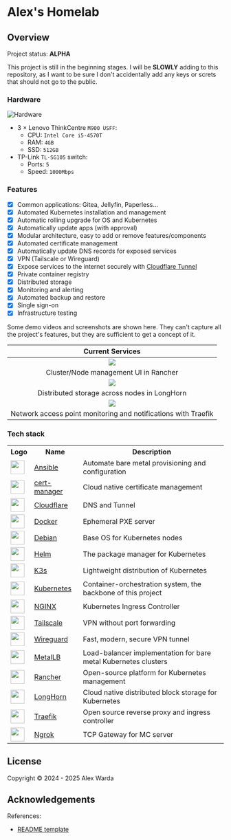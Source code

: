 
# Alex's Homelab

## Overview

Project status: **ALPHA**

This project is still in the beginning stages. I will be **SLOWLY** adding to this repository, as I want to be sure I don't accidentally add any keys or screts that should not go to the public.

### Hardware

![Hardware](https://github.com/user-attachments/assets/c12e54f0-586d-4770-8dcc-8bb4c84d3e26)


- 3 × Lenovo ThinkCentre `M900 USFF`:
    - CPU: `Intel Core i5-4570T`
    - RAM: `4GB`
    - SSD: `512GB`
- TP-Link `TL-SG105` switch:
    - Ports: `5`
    - Speed: `1000Mbps`

### Features

- [x] Common applications: Gitea, Jellyfin, Paperless...
- [x] Automated Kubernetes installation and management
- [x] Automatic rolling upgrade for OS and Kubernetes
- [x] Automatically update apps (with approval)
- [x] Modular architecture, easy to add or remove features/components
- [x] Automated certificate management
- [x] Automatically update DNS records for exposed services
- [x] VPN (Tailscale or Wireguard)
- [x] Expose services to the internet securely with [Cloudflare Tunnel](https://www.cloudflare.com/products/tunnel/)
- [x] Private container registry
- [x] Distributed storage
- [x] Monitoring and alerting
- [x] Automated backup and restore
- [x] Single sign-on
- [x] Infrastructure testing

Some demo videos and screenshots are shown here.
They can't capture all the project's features, but they are sufficient to get a concept of it.

| Current Services                                                                                                |
| :--:                                                                                                            |
| [![][rancher]][rancher]                                                                                         |
| Cluster/Node management UI in Rancher                                                                           |
| [![][longhorn]][longhorn]                                                                                       |
| Distributed storage across nodes in LongHorn                                                                    |
| [![][traefik]][traefik]                                                                                         |
| Network access point monitoring and notifications with Traefik                                                  |

[rancher]: https://github.com/user-attachments/assets/14fabeb7-8566-491c-9b54-4e69107e0ab7
[traefik]: https://github.com/user-attachments/assets/c6ad0ce2-71e0-4a5e-a257-3264cce4485f
[longhorn]: https://github.com/user-attachments/assets/787d407d-d822-4e1d-bb93-cabadc7d1934


### Tech stack

<table>
    <tr>
        <th>Logo</th>
        <th>Name</th>
        <th>Description</th>
    </tr>
    <tr>
        <td><img width="32" src="https://simpleicons.org/icons/ansible.svg"></td>
        <td><a href="https://www.ansible.com">Ansible</a></td>
        <td>Automate bare metal provisioning and configuration</td>
    </tr>
    <tr>
        <td><img width="32" src="https://github.com/jetstack/cert-manager/raw/master/logo/logo.png"></td>
        <td><a href="https://cert-manager.io">cert-manager</a></td>
        <td>Cloud native certificate management</td>
    </tr>
    <tr>
        <td><img width="32" src="https://avatars.githubusercontent.com/u/314135?s=200&v=4"></td>
        <td><a href="https://www.cloudflare.com">Cloudflare</a></td>
        <td>DNS and Tunnel</td>
    </tr>
    <tr>
        <td><img width="32" src="https://www.docker.com/wp-content/uploads/2022/03/Moby-logo.png"></td>
        <td><a href="https://www.docker.com">Docker</a></td>
        <td>Ephemeral PXE server</td>
    </tr>
     <tr>
        <td><img width="32" src="https://upload.wikimedia.org/wikipedia/commons/thumb/4/4a/Debian-OpenLogo.svg/200px-Debian-OpenLogo.svg.png"></td>
        <td><a href="https://getfedora.org/en/server">Debian</a></td>
        <td>Base OS for Kubernetes nodes</td>
    </tr>
    <tr>
        <td><img width="32" src="https://helm.sh/img/helm.svg"></td>
        <td><a href="https://helm.sh">Helm</a></td>
        <td>The package manager for Kubernetes</td>
    </tr>
    <tr>
        <td><img width="32" src="https://avatars.githubusercontent.com/u/49319725"></td>
        <td><a href="https://k3s.io">K3s</a></td>
        <td>Lightweight distribution of Kubernetes</td>
    </tr>
    <tr>
        <td><img width="32" src="https://avatars.githubusercontent.com/u/13629408"></td>
        <td><a href="https://kubernetes.io">Kubernetes</a></td>
        <td>Container-orchestration system, the backbone of this project</td>
    </tr>
     <tr>
        <td><img width="32" src="https://avatars.githubusercontent.com/u/1412239?s=200&v=4"></td>
        <td><a href="https://www.nginx.com">NGINX</a></td>
        <td>Kubernetes Ingress Controller</td>
    </tr>
    <tr>
        <td><img width="32" src="https://avatars.githubusercontent.com/u/48932923?s=200&v=4"></td>
        <td><a href="https://tailscale.com">Tailscale</a></td>
        <td>VPN without port forwarding</td>
    </tr>
    <tr>
        <td><img width="32" src="https://avatars.githubusercontent.com/u/13991055?s=200&v=4"></td>
        <td><a href="https://www.wireguard.com">Wireguard</a></td>
        <td>Fast, modern, secure VPN tunnel</td>
    </tr>
    <tr>
        <td><img width="32" src="https://metallb.io/images/logo/metallb-white.png"></td>
        <td><a href="https://metallb.io/">MetalLB</a></td>
        <td>Load-balancer implementation for bare metal Kubernetes clusters</td>
    </tr>
    <tr>
        <td><img width="32" src="https://encrypted-tbn0.gstatic.com/images?q=tbn:ANd9GcSngjP80gSN2OViqOtEWiQk8Fkvf4TPcMh9_w&s"></td>
        <td><a href="https://www.rancher.com">Rancher</a></td>
        <td>Open-source platform for Kubernetes management</td>
    </tr>
    <tr>
        <td><img width="32" src="https://longhorn.io/img/logos/longhorn-icon-white.png"></td>
        <td><a href="https://longhorn.io/">LongHorn</a></td>
        <td>Cloud native distributed block storage for Kubernetes</td>
    </tr>
    <tr>
        <td><img width="32" src="https://encrypted-tbn0.gstatic.com/images?q=tbn:ANd9GcR5TgvfyQXTfJo_XdQc6eP0GLWYev0JaMrhAQ&s"></td>
        <td><a href="https://traefik.io/traefik/">Traefik</a></td>
        <td>Open source reverse proxy and ingress controller</td>
    </tr>
    <tr>
        <td><img width="32" src="https://avatars.githubusercontent.com/u/10625446?s=280&v=4"></td>
        <td><a href="https://ngrok.com/">Ngrok</a></td>
        <td>TCP Gateway for MC server</td>
    </tr>
</table>

## License

Copyright &copy; 2024 - 2025 Alex Warda

## Acknowledgements

References:

- [README template](https://github.com/khuedoan/homelab/blob/master/README.md)

